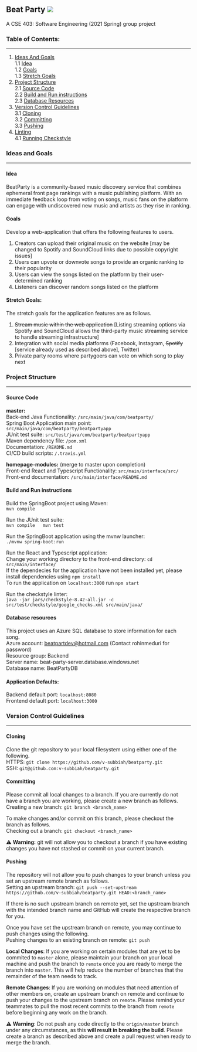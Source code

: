 ## Beat Party ![](https://travis-ci.com/v-subbiah/beatparty.svg?token=MWpStGKXXEjsTeLgMJyz&branch=master)
  
A CSE 403: Software Engineering (2021 Spring) group project  
  
### Table of Contents:
---
1. [Ideas And Goals](#ideas-and-goals)  
  1.1 [Idea](#idea)  
  1.2 [Goals](#goals)  
  1.3 [Stretch Goals](#stretch-goals)  
2. [Project Structure](#project-structure)  
  2.1 [Source Code](#source-code)  
  2.2 [Build and Run instructions](#build-and-run-instructions)  
  2.3 [Database Resources](#database-resources)  
3. [Version Control Guidelines](#version-control-guidelines)  
  3.1 [Cloning](#cloning)  
  3.2 [Committing](#committing)  
  3.3 [Pushing](#pushing)  
4. [Linting](#linting)  
  4.1 [Running Checkstyle](#running-checkstyle)  
  
### Ideas and Goals
---
#### Idea
BeatParty is a community-based music discovery service that combines ephemeral front page rankings with a music publishing platform. With an immediate feedback loop from voting on songs, music fans on the platform can engage with undiscovered new music and artists as they rise in ranking.  
  
#### Goals
Develop a web-application that offers the following features to users.  
1. Creators can upload their original music on the website [may be changed to Spotify and SoundCloud links due to possible copyright issues]
2. Users can upvote or downvote songs to provide an organic ranking to their popularity
3. Users can view the songs listed on the platform by their user-determined ranking
4. Listeners can discover random songs listed on the platform
  
#### Stretch Goals:
The stretch goals for the application features are as follows.
1. ~~Stream music within the web application~~ [Listing streaming options via Spotify and SoundCloud allows the third-party music streaming service to handle streaming infrastructure]
2. Integration with social media platforms (Facebook, Instagram, ~~Spotify~~ [service already used as described above], Twitter)
3. Private party rooms where partygoers can vote on which song to play next
   
### Project Structure
---
#### Source Code
**master:**  
Back-end Java Functionality: `/src/main/java/com/beatparty/`  
Spring Boot Application main point: `src/main/java/com/beatparty/beatpartyapp`  
JUnit test suite: `src/test/java/com/beatparty/beatpartyapp`  
Maven dependency file: `/pom.xml`  
Documentation: `/README.md`  
CI/CD build scripts: `/.travis.yml`  
  
**homepage-modules:** (merge to master upon completion)  
Front-end React and Typescript Functionality: `src/main/interface/src/`  
Front-end documentation: `/src/main/interface/README.md`  
  
#### Build and Run instructions
Build the SpringBoot project using Maven:  
`mvn compile`  
  
Run the JUnit test suite:  
`mvn compile  
mvn test`  
  
Run the SpringBoot application using the mvnw launcher:  
`./mvnw spring-boot:run`  
  
Run the React and Typescript application:  
Change your working directory to the front-end directory: `cd src/main/interface/`  
If the dependecies for the application have not been installed yet, please install dependencies using `npm install`  
To run the application on `localhost:3000` run `npm start`  
  
Run the checkstyle linter:  
`java -jar jars/checkstyle-8.42-all.jar -c src/test/checkstyle/google_checks.xml src/main/java/`  
  
#### Database resources
This project uses an Azure SQL database to store information for each song.  
  Azure account: beatpartdev@hotmail.com (Contact rohinmeduri for password)  
  Resource group: Backend  
  Server name: beat-party-server.database.windows.net  
  Database name: BeatPartyDB  
  
#### Application Defaults:
Backend default port: `localhost:8080`  
Frontend default port: `localhost:3000`  
  
### Version Control Guidelines
---
#### Cloning
Clone the git repository to your local filesystem using either one of the following.  
HTTPS: `git clone https://github.com/v-subbiah/beatparty.git`  
SSH: `git@github.com:v-subbiah/beatparty.git`  
  
#### Committing
Please commit all local changes to a branch. If you are currently do not have a branch you are working, please create a new branch as follows.  
Creating a new branch: `git branch <branch_name>`  
  
To make changes and/or commit on this branch, please checkout the branch as follows.  
Checking out a branch: `git checkout <branch_name>`  
  
⚠️ **Warning:** git will not allow you to checkout a branch if you have existing changes you have not stashed or commit on your current branch.  
  
#### Pushing
The repository will not allow you to push changes to your branch unless you set an upstream remote branch as follows.  
Setting an upstream branch: `git push --set-upstream https://github.com/v-subbiah/beatparty.git HEAD:<branch_name>`  
  
If there is no such upstream branch on remote yet, set the upstream branch with the intended branch name and GitHub will create the respective branch for you.  
  
Once you have set the upstream branch on remote, you may continue to push changes using the following.  
Pushing changes to an existing branch on remote: `git push`  
  
**Local Changes**: If you are working on certain modules that are yet to be commited to `master` alone, please maintain your branch on your local machine and push the branch to `remote` once you are ready to merge the branch into `master`. This will help reduce the number of branches that the remainder of the team needs to track.
  
**Remote Changes**: If you are working on modules that need attention of other members on, create an upstream branch on remote and continue to push your changes to the upstream branch on `remote`.  Please remind your teammates to pull the most recent commits to the branch from `remote` before beginning any work on the branch.  
  
⚠️ **Warning**: Do not push any code directly to the `origin/master` branch under any circumstances, as this **will result in breaking the build**. Please create a branch as described above and create a pull request when ready to merge the branch.
